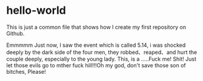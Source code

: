 # hello-world
This is just a common file that shows how I create my first repository on Github.

Emmmmm  Just now, I saw the event which is called 5.14, i was shocked deeply by the dark side of the four men, they robbed、reaped、and hurt the couple deeply, especially to the young lady. This, is a .....Fuck me! Shit! Just let those evils go to mther fuck hill!!!Oh my god, don't save those son of bitches, Please!
